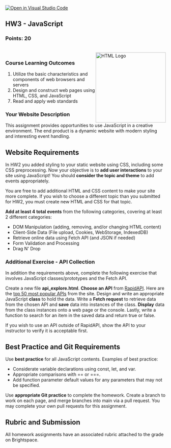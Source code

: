 [![Open in Visual Studio
Code](https://classroom.github.com/assets/open-in-vscode-c66648af7eb3fe8bc4f294546bfd86ef473780cde1dea487d3c4ff354943c9ae.svg)](https://classroom.github.com/online_ide?assignment_repo_id=8359730&assignment_repo_type=AssignmentRepo)
<section>
    <h1>HW3 - JavaScript</h1>
    <h3>Points: 20</h3>
    <br>
    <img style="float:right" src="https://1000logos.net/wp-content/uploads/2020/09/JavaScript-Logo.png" alt="HTML Logo"
        width="220">
    <h3>Course Learning Outcomes</h3>
    <ol style="margin: 0;">
        <li>Utilize the basic characteristics and components of web browsers and servers</li>
        <li>Design and construct web pages using HTML, CSS, and JavaScript</li>
    </ol>
    <ol start="7" style="margin:0">
        <li>Read and apply web standards</li>
    </ol>
</section>

<section>
    <h3>Your Website Description</h3>
    This assignment provides opportunities to use JavaScript in a creative environment. The end product is a
    dynamic website with modern styling and interesting event handling.
    <h2>Website Requirements</h2>
    <p>In HW2 you added styling to your static website using CSS, including some CSS preprocessing. Now your objective
        is to <strong>add user interactions</strong> to your site using JavaScript! You should <strong>consider the
            topic and theme</strong> to add events appropriately.</p>
    <p>You are free to add additional HTML and CSS content to make your site more complete. If you wish to choose a
        different topic than you submitted for HW2, you must create new HTML and CSS for that topic.</p>
    <p>
        <strong>Add at least 4 total events</strong> from the following categories, covering at least 2 different
        categories:
    </p>
    <ul>
        <li>DOM Manipulation (adding, removing, and/or changing HTML content)</li>
        <li>Client-Side Data (File upload, Cookies, WebStorage, IndexedDB)</li>
        <li>Retrieve online data using Fetch API (and JSON if needed)</li>
        <li>Form Validation and Processing</li>
        <li>Drag N' Drop</li>
    </ul>
</section>
<section>
    <h3>Additional Exercise - API Collection</h3>
    <p>
        In addition the requirements above, complete the following exercise that involves JavaScript classes/prototypes
        and the Fetch API.
    </p>
    <p>
        Create a new file <strong>api_explore.html</strong>. <strong>Choose an API</strong> from <a
            href="https://rapidapi.com/">RapidAPI</a>. Here are the <a
            href="https://rapidapi.com/blog/most-popular-api/">top 50 most popular APIs</a> from the site. Design and
        write an appropriate JavaScript <strong>class</strong> to hold the data. Write a <strong>Fetch request</strong>
        to retrieve data from the chosen API and <strong>save</strong> data into instances of the class.
        <strong>Display</strong> data from the class instances onto a web page or the console. Lastly, write a function
        to search for an item in the saved data and return true or false.
    </p>
    <p>
        If you wish to use an API outside of RapidAPI, show the API to your instructor to verify it is acceptable first.
    </p>
</section>

<section>
    <h2>Best Practice and Git Requirements</h2>
    <p>Use <strong>best practice</strong> for all JavaScript contents. Examples of best practice:</p>
    <ul>
        <li>Considerate variable declarations using const, let, and var.</li>
        <li>Appropriate comparisons with == or ===.</li>
        <li>Add function parameter default values for any parameters that may not be specified.</li>
    </ul>
    <p>
        Use <strong>appropriate Git practice</strong>  to complete the homework. Create a branch to work on each page, and merge branches into main via a pull request. You may complete your own pull requests for this assignment.
    </p>
</section>

<section>
    <h2>Rubric and Submission</h2>
    <p>All homework assignments have an associated rubric attached to the grade on Brightspace.</p>
</section>

